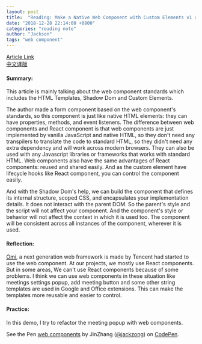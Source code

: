 ```yaml
---
layout: post
title:  "Reading: Make a Native Web Component with Custom Elements v1 and Shadow DOM v1"
date: "2018-12-28 22:14:00 +0800"
categories: "reading note"
author: "Jackson"
tags: "web component"
---
```

<a href="https://bendyworks.com/blog/native-web-components" target="_blank">Article Link</a>      
<a href="https://zhuanlan.zhihu.com/p/52802048" target="_blank">中文译版</a>


#### Summary:
This article is mainly talking about the web component standards which includes the HTML Templates, Shadow Dom and Custom Elements.

The author made a form component based on the web component's standards, so this component is just like native HTML elements: they can have properties, methods, and event listeners. The difference between web components and React component is that web components are just implemented by vanilla JavaScript and native HTML, so they don't need any transpilers to translate the code to standard HTML, so they didn't need any extra dependency and will work across modern browsers. They can also be used with any Javascript libraries or frameworks that works with standard HTML. Web components also have the same advantages of React components: reused and shared easily. And as the custom element have lifecycle hooks like React component, you can control the component easily.

And with the Shadow Dom's help, we can build the component that defines its internal structure, scoped CSS, and encapsulates your implementation details. It does not interact with the parent DOM. So the parent's style and the script will not affect your component. And the component's style or behavior will not affect the context in which it is used too. The component will be consistent across all instances of the component, wherever it is used.

#### Reflection:
[Omi](https://github.com/Tencent/omi), a next generation web framework is made by Tencent had started to use the web component. At our projects, we mostly use React components. But in some areas, We can't use React components because of some problems. I think we can use web components in these situation like meetings settings popup, add meeting button and some other string templates are used in Google and Office extensions. This can make the templates more reusable and easier to control.

#### Practice:
In this demo, I try to refactor the meeting popup with web components.
<p data-height="365" data-theme-id="0" data-slug-hash="QzvRMN" data-default-tab="js,result" data-user="jackzong" data-pen-title="web components" class="codepen">See the Pen <a href="https://codepen.io/jackzong/pen/QzvRMN/">web components</a> by JinZhang (<a href="https://codepen.io/jackzong">@jackzong</a>) on <a href="https://codepen.io">CodePen</a>.</p>
<script async src="https://static.codepen.io/assets/embed/ei.js"></script>
